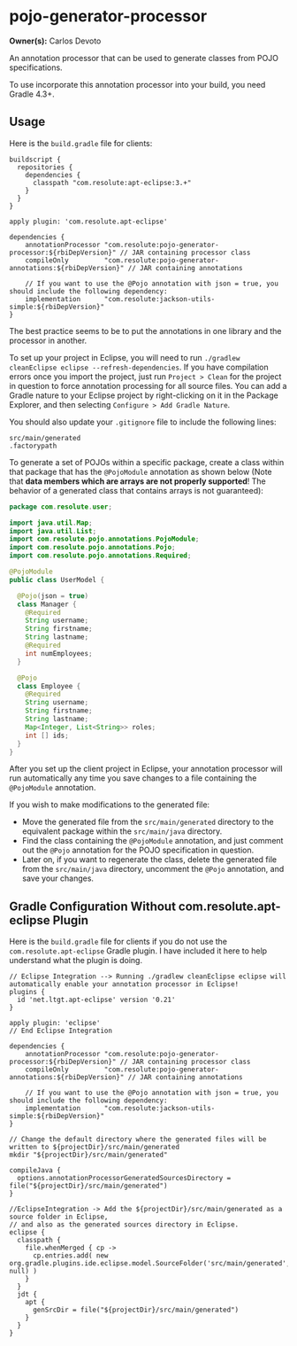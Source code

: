 # pojo-generator-processor

**Owner(s):** Carlos Devoto

An annotation processor that can be used to generate classes from POJO specifications.  

To use incorporate this annotation processor into your build, you need Gradle 4.3+.

## Usage


Here is the ``build.gradle`` file for clients:

```
buildscript {
  repositories {
    dependencies {
      classpath "com.resolute:apt-eclipse:3.+"
    }
  }
}

apply plugin: 'com.resolute.apt-eclipse'

dependencies {
    annotationProcessor "com.resolute:pojo-generator-processor:${rbiDepVersion}" // JAR containing processor class
    compileOnly         "com.resolute:pojo-generator-annotations:${rbiDepVersion}" // JAR containing annotations 
    
    // If you want to use the @Pojo annotation with json = true, you should include the following dependency:
    implementation      "com.resolute:jackson-utils-simple:${rbiDepVersion}"
}
```

The best practice seems to be to put the annotations in one library and the processor in another.

To set up your project in Eclipse, you will need to run ``./gradlew cleanEclipse eclipse --refresh-dependencies``.  If you have compilation errors once you import the project, just run ``Project > Clean`` for the project in question to force annotation processing for all source files.  You can add a Gradle nature to your Eclipse project by right-clicking on it in the Package Explorer, and then selecting ``Configure > Add Gradle Nature``.

You should also update your ``.gitignore`` file to include the following lines:

```
src/main/generated
.factorypath
```

To generate a set of POJOs within a specific package, create a class within that package that has the ``@PojoModule`` annotation as shown below (Note that **data members which are arrays are not properly supported**! The behavior of a generated class that contains arrays is not guaranteed):

```java
package com.resolute.user;

import java.util.Map;
import java.util.List;
import com.resolute.pojo.annotations.PojoModule;
import com.resolute.pojo.annotations.Pojo;
import com.resolute.pojo.annotations.Required;

@PojoModule
public class UserModel {

  @Pojo(json = true)
  class Manager {
    @Required
    String username;
    String firstname;
    String lastname;
    @Required
    int numEmployees;
  }

  @Pojo
  class Employee {
    @Required
    String username;
    String firstname;
    String lastname;
    Map<Integer, List<String>> roles;
    int [] ids;
  }
}
```
After you set up the client project in Eclipse, your annotation processor will run automatically any time you save changes to a file containing the ``@PojoModule`` annotation.
  
If you wish to make modifications to the generated file:

  * Move the generated file from the ``src/main/generated`` directory to the equivalent package within the ``src/main/java`` directory.
  * Find the class containing the ``@PojoModule`` annotation, and just comment out the ``@Pojo`` annotation for the POJO specification in question. 
  * Later on, if you want to regenerate the class, delete the generated file from the ``src/main/java`` directory, uncomment the ``@Pojo`` annotation, and save your changes.
  
## Gradle Configuration Without com.resolute.apt-eclipse Plugin

Here is the ``build.gradle`` file for clients if you do not use the ``com.resolute.apt-eclipse`` Gradle plugin. I have included it here to help understand what the plugin is doing.

```
// Eclipse Integration --> Running ./gradlew cleanEclipse eclipse will automatically enable your annotation processor in Eclipse! 
plugins {
  id 'net.ltgt.apt-eclipse' version '0.21'   
}

apply plugin: 'eclipse'
// End Eclipse Integration

dependencies {
    annotationProcessor "com.resolute:pojo-generator-processor:${rbiDepVersion}" // JAR containing processor class
    compileOnly         "com.resolute:pojo-generator-annotations:${rbiDepVersion}" // JAR containing annotations 
    
    // If you want to use the @Pojo annotation with json = true, you should include the following dependency:
    implementation      "com.resolute:jackson-utils-simple:${rbiDepVersion}"
}

// Change the default directory where the generated files will be written to ${projectDir}/src/main/generated
mkdir "${projectDir}/src/main/generated"

compileJava {
  options.annotationProcessorGeneratedSourcesDirectory = file("${projectDir}/src/main/generated")
}

//EclipseIntegration -> Add the ${projectDir}/src/main/generated as a source folder in Eclipse,
// and also as the generated sources directory in Eclipse.
eclipse {
  classpath {
    file.whenMerged { cp ->
      cp.entries.add( new org.gradle.plugins.ide.eclipse.model.SourceFolder('src/main/generated', null) )
    }
  }
  jdt {
    apt {
      genSrcDir = file("${projectDir}/src/main/generated")
    }
  }
}
```
    

  
        
